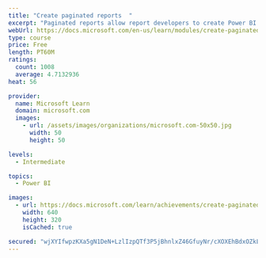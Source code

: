 ```yaml
---
title: "Create paginated reports  "
excerpt: "Paginated reports allow report developers to create Power BI artifacts that have tightly controlled rendering requirements. Paginated reports are ideal for creating sales invoices, receipts, purchase orders, and tabular data. This module will teach you how to create reports, add parameters, and work with tables and charts in paginated reports."
webUrl: https://docs.microsoft.com/en-us/learn/modules/create-paginated-reports-power-bi/
type: course
price: Free
length: PT60M
ratings:
  count: 1008
  average: 4.7132936
heat: 56

provider:
  name: Microsoft Learn
  domain: microsoft.com
  images:
    - url: /assets/images/organizations/microsoft.com-50x50.jpg
      width: 50
      height: 50

levels:
  - Intermediate

topics:
  - Power BI

images:
  - url: https://docs.microsoft.com/learn/achievements/create-paginated-reports-power-bi-social.png
    width: 640
    height: 320
    isCached: true

secured: "wjXYIfwpzKXa5gN1DeN+LzlIzpQTf3P5jBhnlxZ46GfuyNr/cXOXEhBdxOZkLuRBlMZ0Hh30EIjCoUac1Cltqj+I6J0ah4LDwQzddwdsbr6EfRhEt+3yuqSVTSpw0dFLphNveV9hwOl85ayfcIHkzkL+Jc61bBH0HOlsy5o/N4Yqoex3pcE3VWJfDTJg2Tm3ZR5oepUBKXuWiBRqVJZd9vgWgnsDKk2Pz+KTvBjO3iSTVjhexxZ+2nC/1KZdeeTGJzLlMtBL7742OxTMo5xZiVyKMwTdMDJ1wJZC9cFiMAXvylZ5b0foxyRa5wGPDUzvqpxf6/KV8p0G4SMBWs1lmjHcU6Gzddr1HkTMNNoTG350Ncezi95npUvcRhfb/SkZCywRZpjbOAwOWgDoR7JA0mZKAfZTe8JQ2oQBkgiXOGc=;16ya8RsTNcWUOtVeCDKsGw=="
---
```


